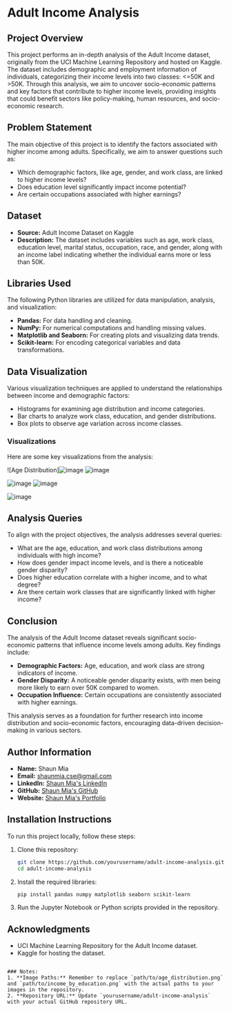 # Adult Income Analysis

## Project Overview
This project performs an in-depth analysis of the Adult Income dataset, originally from the UCI Machine Learning Repository and hosted on Kaggle. The dataset includes demographic and employment information of individuals, categorizing their income levels into two classes: <=50K and >50K. Through this analysis, we aim to uncover socio-economic patterns and key factors that contribute to higher income levels, providing insights that could benefit sectors like policy-making, human resources, and socio-economic research.

## Problem Statement
The main objective of this project is to identify the factors associated with higher income among adults. Specifically, we aim to answer questions such as:

- Which demographic factors, like age, gender, and work class, are linked to higher income levels?
- Does education level significantly impact income potential?
- Are certain occupations associated with higher earnings?

## Dataset
- **Source:** Adult Income Dataset on Kaggle
- **Description:** The dataset includes variables such as age, work class, education level, marital status, occupation, race, and gender, along with an income label indicating whether the individual earns more or less than 50K.

## Libraries Used
The following Python libraries are utilized for data manipulation, analysis, and visualization:
- **Pandas:** For data handling and cleaning.
- **NumPy:** For numerical computations and handling missing values.
- **Matplotlib and Seaborn:** For creating plots and visualizing data trends.
- **Scikit-learn:** For encoding categorical variables and data transformations.

## Data Visualization
Various visualization techniques are applied to understand the relationships between income and demographic factors:
- Histograms for examining age distribution and income categories.
- Bar charts to analyze work class, education, and gender distributions.
- Box plots to observe age variation across income classes.

### Visualizations
Here are some key visualizations from the analysis:

![Age Distribution]![image](https://github.com/user-attachments/assets/4908174a-402f-4c48-a6ac-71133b5a441c)
![image](https://github.com/user-attachments/assets/95048a01-00be-42a5-b0de-ea2642446f3b)

![image](https://github.com/user-attachments/assets/aa8af7e0-21e3-4785-b280-e060e4911dfa)
![image](https://github.com/user-attachments/assets/ac78e3de-a554-4751-95ff-29079ede01ff)

![image](https://github.com/user-attachments/assets/0d54d882-8a34-463a-b0c3-ad24f6889c6c)


## Analysis Queries
To align with the project objectives, the analysis addresses several queries:
- What are the age, education, and work class distributions among individuals with high income?
- How does gender impact income levels, and is there a noticeable gender disparity?
- Does higher education correlate with a higher income, and to what degree?
- Are there certain work classes that are significantly linked with higher income?

## Conclusion
The analysis of the Adult Income dataset reveals significant socio-economic patterns that influence income levels among adults. Key findings include:

- **Demographic Factors:** Age, education, and work class are strong indicators of income.
- **Gender Disparity:** A noticeable gender disparity exists, with men being more likely to earn over 50K compared to women.
- **Occupation Influence:** Certain occupations are consistently associated with higher earnings.

This analysis serves as a foundation for further research into income distribution and socio-economic factors, encouraging data-driven decision-making in various sectors.

## Author Information
- **Name:** Shaun Mia
- **Email:** [shaunmia.cse@gmail.com](mailto:shaunmia.cse@gmail.com)
- **LinkedIn:** [Shaun Mia's LinkedIn](https://www.linkedin.com/in/shaun-mia/)
- **GitHub:** [Shaun Mia's GitHub](https://github.com/shaun-mia)
- **Website:** [Shaun Mia's Portfolio](https://shaun-mia.github.io/)

## Installation Instructions
To run this project locally, follow these steps:

1. Clone this repository:
   ```bash
   git clone https://github.com/yourusername/adult-income-analysis.git
   cd adult-income-analysis
   ```

2. Install the required libraries:
   ```bash
   pip install pandas numpy matplotlib seaborn scikit-learn
   ```

3. Run the Jupyter Notebook or Python scripts provided in the repository.

## Acknowledgments
- UCI Machine Learning Repository for the Adult Income dataset.
- Kaggle for hosting the dataset.
```

### Notes:
1. **Image Paths:** Remember to replace `path/to/age_distribution.png` and `path/to/income_by_education.png` with the actual paths to your images in the repository.
2. **Repository URL:** Update `yourusername/adult-income-analysis` with your actual GitHub repository URL.
